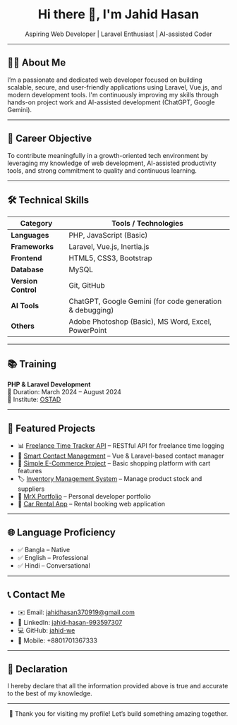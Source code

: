<h1 align="center">Hi there 👋, I'm Jahid Hasan</h1>
<p align="center">
  Aspiring Web Developer | Laravel Enthusiast | AI-assisted Coder
</p>

---

## 🧑‍💼 About Me

I’m a passionate and dedicated web developer focused on building scalable, secure, and user-friendly applications using Laravel, Vue.js, and modern development tools. I'm continuously improving my skills through hands-on project work and AI-assisted development (ChatGPT, Google Gemini).

---

## 🎯 Career Objective

To contribute meaningfully in a growth-oriented tech environment by leveraging my knowledge of web development, AI-assisted productivity tools, and strong commitment to quality and continuous learning.

---

## 🛠️ Technical Skills

| Category           | Tools / Technologies                                      |
|--------------------|-----------------------------------------------------------|
| **Languages**      | PHP, JavaScript (Basic)                                   |
| **Frameworks**     | Laravel, Vue.js, Inertia.js                               |
| **Frontend**       | HTML5, CSS3, Bootstrap                                    |
| **Database**       | MySQL                                                     |
| **Version Control**| Git, GitHub                                               |
| **AI Tools**       | ChatGPT, Google Gemini (for code generation & debugging)  |
| **Others**         | Adobe Photoshop (Basic), MS Word, Excel, PowerPoint       |

---

## 📚 Training

**PHP & Laravel Development**  
📅 Duration: March 2024 – August 2024  
🏫 Institute: [OSTAD](https://ostad.app)

---

## 🚀 Featured Projects

- 📊 [Freelance Time Tracker API](https://github.com/jahid-we/Freelance-Time-Tracker-Api) – RESTful API for freelance time logging  
- 📇 [Smart Contact Management](https://github.com/jahid-we/Smart-Contact) – Vue & Laravel-based contact manager  
- 🛒 [Simple E-Commerce Project](https://github.com/jahid-we/Simple-E-commerce-Project) – Basic shopping platform with cart features  
- 🏷️ [Inventory Management System](https://github.com/jahid-we/Inventory-Management-) – Manage product stock and suppliers  
- 💼 [MrX Portfolio](https://github.com/jahid-we/MrX-Portfolio-) – Personal developer portfolio  
- 🚗 [Car Rental App](https://github.com/jahid-we/Car-Rental-Web-Application-) – Rental booking web application

---

## 🌐 Language Proficiency

- ✅ Bangla – Native  
- ✅ English – Professional  
- ✅ Hindi – Conversational

---


## 📞 Contact Me

- ✉️ Email: [jahidhasan370919@gmail.com](mailto:jahidhasan370919@gmail.com)  
- 🔗 LinkedIn: [jahid-hasan-993597307](https://www.linkedin.com/in/jahid-hasan-993597307)  
- 💻 GitHub: [jahid-we](https://github.com/jahid-we)  
- 📱 Mobile: +8801701367333

---



## 📌 Declaration

I hereby declare that all the information provided above is true and accurate to the best of my knowledge.

---

<p align="center">
  🚀 Thank you for visiting my profile! Let’s build something amazing together.
</p>
